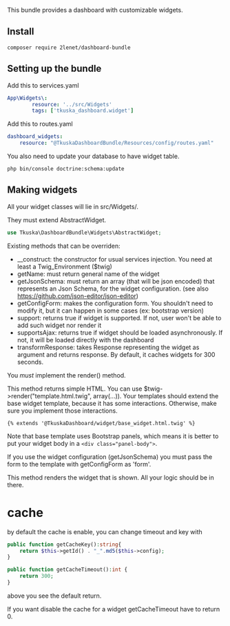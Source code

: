 This bundle provides a dashboard with customizable widgets.

## Install

`composer require 2lenet/dashboard-bundle`

## Setting up the bundle

Add this to services.yaml
```yaml
App\Widgets\:
        resource: '../src/Widgets'
        tags: ['tkuska_dashboard.widget']
```

Add this to routes.yaml
```yaml
dashboard_widgets:
    resource: "@TkuskaDashboardBundle/Resources/config/routes.yaml"
```

You also need to update your database to have widget table.
```
php bin/console doctrine:schema:update
```

## Making widgets

All your widget classes will lie in src/Widgets/.

They must extend AbstractWidget.
```php
use Tkuska\DashboardBundle\Widgets\AbstractWidget;
```

Existing methods that can be overriden:
- __construct: the constructor for usual services injection. You need at least a Twig_Environment ($twig)
- getName: must return general name of the widget
- getJsonSchema: must return an array (that will be json encoded) that represents an Json Schema, for the widget configuration. (see also https://github.com/json-editor/json-editor)
- getConfigForm: makes the configuration form. You shouldn't need to modify it, but it can happen in some cases (ex: bootstrap version)
- support: returns true if widget is supported. If not, user won't be able to add such widget nor render it
- supportsAjax: returns true if widget should be loaded asynchronously. If not, it will be loaded directly with the dashboard
- transformResponse: takes Response representing the widget as argument and returns response. By default, it caches widgets for 300 seconds.

You *must* implement the render() method.

This method returns simple HTML. You can use $twig->render("template.html.twig", array(...)).
Your templates should extend the base widget template, because it has some interactions. Otherwise, make sure you implement those interactions.
```twig
{% extends '@TkuskaDashboard/widget/base_widget.html.twig' %}
```

Note that base template uses Bootstrap panels, which means it is better to put your widget body in a ```<div class="panel-body">```.

If you use the widget configuration (getJsonSchema) you must pass the form to the template with getConfigForm as 'form'.

This method renders the widget that is shown. All your logic should be in there.


# cache

by default the cache is enable, you can change timeout and key with

```php
public function getCacheKey():string{
    return $this->getId() . "_".md5($this->config);
}

public function getCacheTimeout():int {
    return 300;
}
```

above you see the default return.

If you want disable the cache for a widget getCacheTimeout have to return 0.
